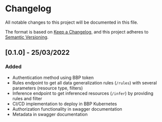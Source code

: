 # Changelog

All notable changes to this project will be documented in this file.

The format is based on [Keep a Changelog](https://keepachangelog.com/en/1.0.0/),
and this project adheres to [Semantic Versioning](https://semver.org/spec/v2.0.0.html).

## [0.1.0] - 25/03/2022

### Added

- Authentication method using BBP token
- Rules endpoint to get all data generalization rules (`/rules`) with several parameters (resource type, filters)
- Inference endpoint to get inferenced resources (`/infer`) by providing rules and filter
- CI/CD implementation to deploy in BBP Kubernetes
- Authorization functionality in swagger documentation
- Metadata in swagger documentation
